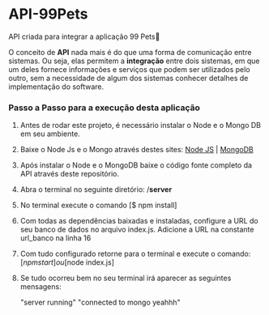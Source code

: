 # API-99Pets
API criada para integrar a aplicação 99 Pets🐶

O conceito de **API** nada mais é do que uma forma de comunicação entre sistemas. Ou seja, elas permitem a **integração** entre dois sistemas, em que um deles fornece informações e serviços que podem ser utilizados pelo outro, sem a necessidade de algum dos sistemas conhecer detalhes de implementação do software.

### Passo a Passo para a execução desta aplicação

1. Antes de rodar este projeto,  é necessário instalar o Node e o Mongo DB em seu ambiente. 

2. Baixe o Node Js e o Mongo através destes sites: [Node JS](https://nodejs.org/en/) | [MongoDB](https://www.mongodb.com/try/download/community)

3. Após instalar o Node e o MongoDB baixe o código fonte completo da API através deste repositório.

4. Abra o terminal no seguinte diretório: /**server**

5. No terminal execute o comando [$ npm install]

6. Com todas as dependências baixadas e instaladas, configure a URL do seu banco de dados no arquivo index.js. Adicione a URL na constante url_banco na linha 16

7. Com tudo configurado retorne para o terminal e execute o comando: [$npm start] ou [$node index.js]

8. Se tudo ocorreu bem no seu terminal irá aparecer as seguintes mensagens:

   "server running"
   "connected to mongo yeahhh"

